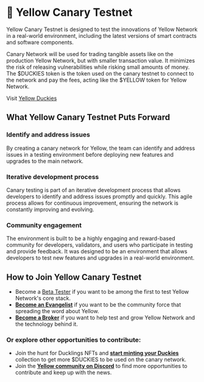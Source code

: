# 🐤 Yellow Canary Testnet

Yellow Canary Testnet is designed to test the innovations of Yellow Network in a real-world environment, including the latest versions of smart contracts and software components.

Canary Network will be used for trading tangible assets like on the production Yellow Network, but with smaller transaction value. It minimizes the risk of releasing vulnerabilities while risking small amounts of money. The $DUCKIES token is the token used on the canary testnet to connect to the network and pay the fees, acting like the $YELLOW token for Yellow Network.

Visit [Yellow Duckies](https://www.yellow.org/duckies)

## What Yellow Canary Testnet Puts Forward

### **Identify and address issues**

By creating a canary network for Yellow, the team can identify and address issues in a testing environment before deploying new features and upgrades to the main network.

### **Iterative development process**

Canary testing is part of an iterative development process that allows developers to identify and address issues promptly and quickly. This agile process allows for continuous improvement, ensuring the network is constantly improving and evolving.

### **Community engagement**

The environment is built to be a highly engaging and reward-based community for developers, validators, and users who participate in testing and provide feedback. It was designed to be an environment that allows developers to test new features and upgrades in a real-world environment.

## How to Join Yellow Canary Testnet

* Become a [Beta Tester](https://forms.yellow.org/join_canary_testnet) if you want to be among the first to test Yellow Network's core stack.
* [**Become an Evangelist**](https://forms.yellow.org/ambassador) if you want to be the community force that spreading the word about Yellow.
* [**Become a Broker**](https://forms.yellow.org/canary_brokers) if you want to help test and grow Yellow Network and the technology behind it.

### **Or explore other opportunities to contribute:**

* Join the hunt for Ducklings NFTs and [**start minting your Duckies**](https://www.yellow.org/canarynet/duckies) collection to get more $DUCKIES to be used on the canary network.
* Join the [**Yellow community on Discord**](https://discord.gg/yellownetwork) to find more opportunities to contribute and keep up with the news.
